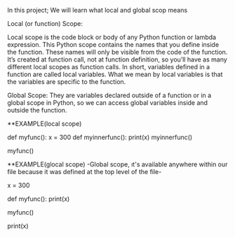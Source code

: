 In this project; We will learn what local and global scop means


Local (or function) Scope:

Local scope is the code block or body of any Python function or lambda expression. This Python scope contains the names that you define inside the function. These names will only be visible from the code of the function. It’s created at function call, not at function definition, so you’ll have as many different local scopes as function calls. In short, variables defined in a function are called local variables. What we mean by local variables is that the variables are specific to the function.

Global Scope:
They are variables declared outside of a function or in a global scope in Python, so we can access global variables inside and outside the function.

**EXAMPLE(local scope)

def myfunc():
  x = 300
  def myinnerfunc():
    print(x)
  myinnerfunc()

myfunc()

**EXAMPLE(glocal scope)
-Global scope, ıt's available anywhere within our file because it was defined at the top level of the file-

x = 300

def myfunc():
  print(x)

myfunc()

print(x)
